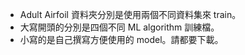 - Adult Airfoil 資料夾分別是使用兩個不同資料集來 train。
- 大寫開頭的分別是四個不同 ML algorithm 訓練檔。
- 小寫的是自己撰寫方便使用的 model。請都要下載。
